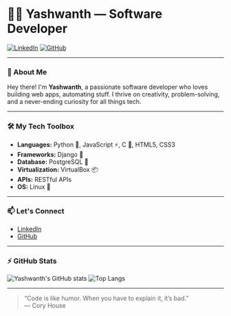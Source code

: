<!-- Hi there, I'm Yashwanth 👋 -->

# 👨‍💻 Yashwanth — Software Developer

[![LinkedIn](https://img.shields.io/badge/LinkedIn-blue?logo=linkedin&logoColor=white)](https://www.linkedin.com/in/yashwanth2706/)
[![GitHub](https://img.shields.io/badge/GitHub-181717?logo=github&logoColor=white)](https://github.com/yashwanth2706)

---

### 🚀 About Me

Hey there! I'm **Yashwanth**, a passionate software developer who loves building web apps, automating stuff. 
I thrive on creativity, problem-solving, and a never-ending curiosity for all things tech.

---

### 🛠️ My Tech Toolbox

- **Languages:** Python 🐍, JavaScript ⚡, C 🔧, HTML5, CSS3
- **Frameworks:** Django 🚀
- **Database:** PostgreSQL 🐘
- **Virtualization:** VirtualBox 📦
- **APIs:** RESTful APIs
- **OS:** Linux 🐧

---

### 📫 Let's Connect

- [LinkedIn](https://www.linkedin.com/in/yashwanth2706/)
- [GitHub](https://github.com/yashwanth2706)

---

### ⚡ GitHub Stats

![Yashwanth's GitHub stats](https://github-readme-stats.vercel.app/api?username=yashwanth2706&show_icons=true&theme=radical)
![Top Langs](https://github-readme-stats.vercel.app/api/top-langs/?username=yashwanth2706&layout=compact&theme=radical)

---

> “Code is like humor. When you have to explain it, it’s bad.”  
> — Cory House
